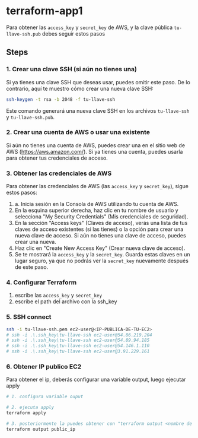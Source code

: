 # terraform-app1

Para obtener las `access_key` y `secret_key` de AWS, y la clave pública `tu-llave-ssh.pub` debes seguir estos pasos

## Steps

### 1. Crear una clave SSH (si aún no tienes una)

Si ya tienes una clave SSH que deseas usar, puedes omitir este paso. De lo contrario, aquí te muestro cómo crear una nueva clave SSH:

```bash
ssh-keygen -t rsa -b 2048 -f tu-llave-ssh
```

Este comando generará una nueva clave SSH en los archivos `tu-llave-ssh` y `tu-llave-ssh.pub`.

### 2. Crear una cuenta de AWS o usar una existente

Si aún no tienes una cuenta de AWS, puedes crear una en el sitio web de AWS (<https://aws.amazon.com/>). Si ya tienes una cuenta, puedes usarla para obtener tus credenciales de acceso.

### 3. Obtener las credenciales de AWS

Para obtener las credenciales de AWS (las `access_key` y `secret_key`), sigue estos pasos:

1. a. Inicia sesión en la Consola de AWS utilizando tu cuenta de AWS.
1. En la esquina superior derecha, haz clic en tu nombre de usuario y selecciona "My Security Credentials" (Mis credenciales de seguridad).
1. En la sección "Access keys" (Claves de acceso), verás una lista de tus claves de acceso existentes (si las tienes) o la opción para crear una nueva clave de acceso. Si aún no tienes una clave de acceso, puedes crear una nueva.
1. Haz clic en "Create New Access Key" (Crear nueva clave de acceso).
1. Se te mostrará la `access_key` y la `secret_key`. Guarda estas claves en un lugar seguro, ya que no podrás ver la `secret_key` nuevamente después de este paso.

### 4. Configurar Terraform

1. escribe las `access_key` y `secret_key`
1. escribe el path del archivo con la ssh_key

### 5. SSH connect

```sh
ssh -i tu-llave-ssh.pem ec2-user@<IP-PUBLICA-DE-TU-EC2>
# ssh -i .\.ssh_key\tu-llave-ssh ec2-user@54.86.219.204
# ssh -i .\.ssh_key\tu-llave-ssh ec2-user@54.89.94.185
# ssh -i .\.ssh_key\tu-llave-ssh ec2-user@54.146.1.110
# ssh -i .\.ssh_key\tu-llave-ssh ec2-user@3.91.229.161
```

### 6. Obtener IP publico EC2

Para obtener el ip, deberás configurar una variable output, luego ejecutar apply

```sh
# 1. configura variable ouput

# 2. ejecuta apply
terraform apply

# 3. posteriormente la puedes obtener con "terraform output <nombre de la variable>"
terraform output public_ip
```

